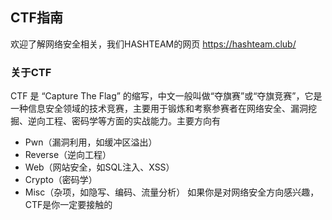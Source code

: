 ## CTF指南
欢迎了解网络安全相关，我们HASHTEAM的网页
https://hashteam.club/
### 关于CTF
CTF 是 “Capture The Flag” 的缩写，中文一般叫做“夺旗赛”或“夺旗竞赛”，它是一种信息安全领域的技术竞赛，主要用于锻炼和考察参赛者在网络安全、漏洞挖掘、逆向工程、密码学等方面的实战能力。主要方向有
* Pwn（漏洞利用，如缓冲区溢出）
* Reverse（逆向工程）
* Web（网站安全，如SQL注入、XSS）
* Crypto（密码学）
* Misc（杂项，如隐写、编码、流量分析）
如果你是对网络安全方向感兴趣，CTF是你一定要接触的

